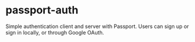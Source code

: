 # passport-auth
Simple authentication client and server with Passport. Users can sign up or sign in locally, or through Google OAuth.
